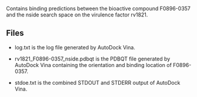 Contains binding predictions between the bioactive compound F0896-0357 and the nside search space on the virulence factor rv1821.

## Files

- log.txt is the log file generated by AutoDock Vina.

- rv1821_F0896-0357_nside.pdbqt is the PDBQT file generated by AutoDock Vina containing the orientation and binding location of F0896-0357.

- stdoe.txt is the combined STDOUT and STDERR output of AutoDock Vina.

